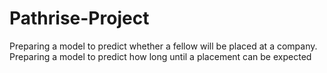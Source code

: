 # Pathrise-Project
Preparing a model to predict whether a fellow will be placed at a company.
Preparing a model to predict how long until a placement can be expected
